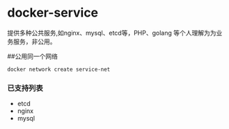# docker-service

提供多种公共服务,如nginx、mysql、etcd等，PHP、golang 等个人理解为为业务服务，非公用。


##公用同一个网络
```shell
docker network create service-net
```

### 已支持列表
- etcd
- nginx
- mysql